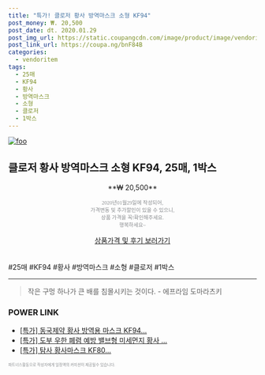 ```yaml
--- 
title: "특가! 클로저 황사 방역마스크 소형 KF94" 
post_money: ₩. 20,500 
post_date: dt. 2020.01.29 
post_img_url: https://static.coupangcdn.com/image/product/image/vendoritem/2018/12/13/3608095389/16299c3e-d793-4e43-a9ea-5691a1de14fa.jpg 
post_link_url: https://coupa.ng/bnF84B 
categories: 
  - vendoritem 
tags: 
  - 25매 
  - KF94 
  - 황사 
  - 방역마스크 
  - 소형 
  - 클로저 
  - 1박스 
--- 
```

[![foo](https://static.coupangcdn.com/image/product/image/vendoritem/2018/12/13/3608095389/16299c3e-d793-4e43-a9ea-5691a1de14fa.jpg)](https://coupa.ng/bnF84B) 

## 클로저 황사 방역마스크 소형 KF94, 25매, 1박스 
<p style="text-align: center;">**₩ 20,500**</p> 
<p style="text-align: center;"><span style="color: #898c8f; font-family: Georgia,Times,serif; font-size: 0.75em;">2020년01월29일에 작성되어, <br>가격변동 및 추가할인이 있을 수 있으니,<br> 상품 가격을 꼭!확인해주세요.<br>행복하세요~</span> 
</p>	 
<div markdown="0" style="text-align: center;"><a href="https://coupa.ng/bnF84B" class="btn btn--success">상품가격 및 후기 보러가기</a></div> 
<br><br> 
  #25매 #KF94 #황사 #방역마스크 #소형 #클로저 #1박스 
<hr> 

> 작은 구멍 하나가 큰 배를 침몰시키는 것이다. - 에프라임 도마라츠키 


### POWER LINK

* <a href="https://blog.naver.com/santokki14/221788784157" target="_blank">[특가] 동국제약 황사 방역용 마스크 KF94...</a>
* <a href="https://blog.naver.com/santokki14/221789253266" target="_blank">[특가] 도부 우한 폐렴 예방 밸브형 미세먼지 황사 ...</a>
* <a href="https://blog.naver.com/sakai111/221790795970" target="_blank">[특가] 탐사 황사마스크 KF80...</a>

<span style="color: #898c8f; font-family: Georgia,Times,serif; font-size: 0.55em;">파트너스활동으로 작성자에게 일정액의 커미션이 제공될수 있습니다.</span> 
